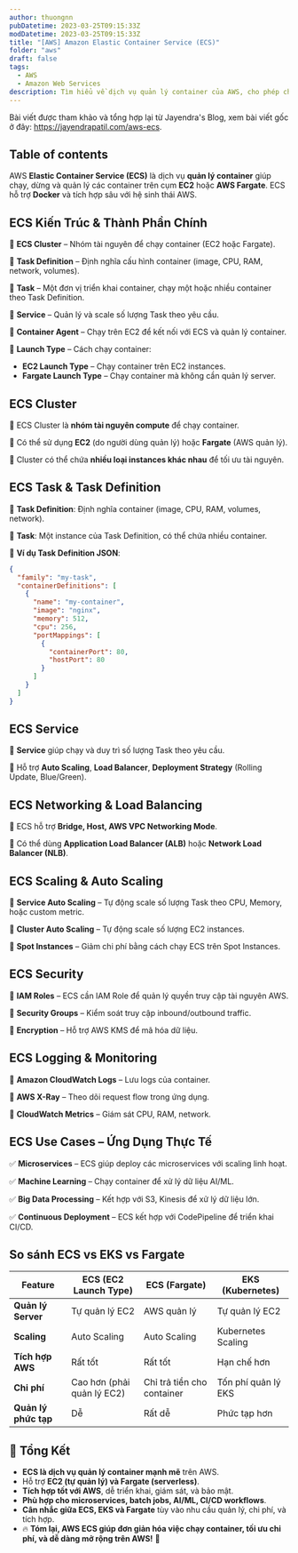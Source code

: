 ```yaml
---
author: thuongnn
pubDatetime: 2023-03-25T09:15:33Z
modDatetime: 2023-03-25T09:15:33Z
title: "[AWS] Amazon Elastic Container Service (ECS)"
folder: "aws"
draft: false
tags:
  - AWS
  - Amazon Web Services
description: Tìm hiểu về dịch vụ quản lý container của AWS, cho phép chạy và quản lý các ứng dụng containerized.
---
```


Bài viết được tham khảo và tổng hợp lại từ Jayendra's Blog, xem bài viết gốc ở đây: https://jayendrapatil.com/aws-ecs.

## Table of contents

AWS **Elastic Container Service (ECS)** là dịch vụ **quản lý container** giúp chạy, dừng và quản lý các container trên cụm **EC2** hoặc **AWS Fargate**. ECS hỗ trợ **Docker** và tích hợp sâu với hệ sinh thái AWS.

## **ECS Kiến Trúc & Thành Phần Chính**

📌 **ECS Cluster** – Nhóm tài nguyên để chạy container (EC2 hoặc Fargate).

📌 **Task Definition** – Định nghĩa cấu hình container (image, CPU, RAM, network, volumes).

📌 **Task** – Một đơn vị triển khai container, chạy một hoặc nhiều container theo Task Definition.

📌 **Service** – Quản lý và scale số lượng Task theo yêu cầu.

📌 **Container Agent** – Chạy trên EC2 để kết nối với ECS và quản lý container.

📌 **Launch Type** – Cách chạy container:

- **EC2 Launch Type** – Chạy container trên EC2 instances.
- **Fargate Launch Type** – Chạy container mà không cần quản lý server.

## **ECS Cluster**

🔹 ECS Cluster là **nhóm tài nguyên compute** để chạy container.

🔹 Có thể sử dụng **EC2** (do người dùng quản lý) hoặc **Fargate** (AWS quản lý).

🔹 Cluster có thể chứa **nhiều loại instances khác nhau** để tối ưu tài nguyên.

## **ECS Task & Task Definition**

🔹 **Task Definition**: Định nghĩa container (image, CPU, RAM, volumes, network).

🔹 **Task**: Một instance của Task Definition, có thể chứa nhiều container.

📌 **Ví dụ Task Definition JSON**:

```json
{
  "family": "my-task",
  "containerDefinitions": [
    {
      "name": "my-container",
      "image": "nginx",
      "memory": 512,
      "cpu": 256,
      "portMappings": [
        {
          "containerPort": 80,
          "hostPort": 80
        }
      ]
    }
  ]
}
```

## **ECS Service**

🔹 **Service** giúp chạy và duy trì số lượng Task theo yêu cầu.

🔹 Hỗ trợ **Auto Scaling**, **Load Balancer**, **Deployment Strategy** (Rolling Update, Blue/Green).

## **ECS Networking & Load Balancing**

🔹 ECS hỗ trợ **Bridge, Host, AWS VPC Networking Mode**.

🔹 Có thể dùng **Application Load Balancer (ALB)** hoặc **Network Load Balancer (NLB)**.

## **ECS Scaling & Auto Scaling**

🔹 **Service Auto Scaling** – Tự động scale số lượng Task theo CPU, Memory, hoặc custom metric.

🔹 **Cluster Auto Scaling** – Tự động scale số lượng EC2 instances.

🔹 **Spot Instances** – Giảm chi phí bằng cách chạy ECS trên Spot Instances.

## **ECS Security**

🔹 **IAM Roles** – ECS cần IAM Role để quản lý quyền truy cập tài nguyên AWS.

🔹 **Security Groups** – Kiểm soát truy cập inbound/outbound traffic.

🔹 **Encryption** – Hỗ trợ AWS KMS để mã hóa dữ liệu.

## **ECS Logging & Monitoring**

🔹 **Amazon CloudWatch Logs** – Lưu logs của container.

🔹 **AWS X-Ray** – Theo dõi request flow trong ứng dụng.

🔹 **CloudWatch Metrics** – Giám sát CPU, RAM, network.

## **ECS Use Cases – Ứng Dụng Thực Tế**

✅ **Microservices** – ECS giúp deploy các microservices với scaling linh hoạt.

✅ **Machine Learning** – Chạy container để xử lý dữ liệu AI/ML.

✅ **Big Data Processing** – Kết hợp với S3, Kinesis để xử lý dữ liệu lớn.

✅ **Continuous Deployment** – ECS kết hợp với CodePipeline để triển khai CI/CD.

## **So sánh ECS vs EKS vs Fargate**

| **Feature**          | **ECS (EC2 Launch Type)**  | **ECS (Fargate)**          | **EKS (Kubernetes)** |
| -------------------- | -------------------------- | -------------------------- | -------------------- |
| **Quản lý Server**   | Tự quản lý EC2             | AWS quản lý                | Tự quản lý EC2       |
| **Scaling**          | Auto Scaling               | Auto Scaling               | Kubernetes Scaling   |
| **Tích hợp AWS**     | Rất tốt                    | Rất tốt                    | Hạn chế hơn          |
| **Chi phí**          | Cao hơn (phải quản lý EC2) | Chỉ trả tiền cho container | Tốn phí quản lý EKS  |
| **Quản lý phức tạp** | Dễ                         | Rất dễ                     | Phức tạp hơn         |

## **🔹 Tổng Kết**

- **ECS là dịch vụ quản lý container mạnh mẽ** trên AWS.
- Hỗ trợ **EC2 (tự quản lý) và Fargate (serverless)**.
- **Tích hợp tốt với AWS**, dễ triển khai, giám sát, và bảo mật.
- **Phù hợp cho microservices, batch jobs, AI/ML, CI/CD workflows**.
- **Cân nhắc giữa ECS, EKS và Fargate** tùy vào nhu cầu quản lý, chi phí, và tích hợp.
- 🔥 **Tóm lại, AWS ECS giúp đơn giản hóa việc chạy container, tối ưu chi phí, và dễ dàng mở rộng trên AWS!** 🚀
